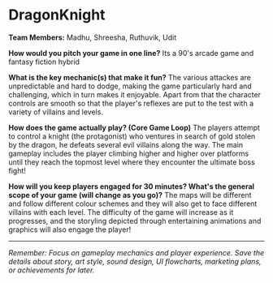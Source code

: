 # DragonKnight

**Team Members:** Madhu, Shreesha, Ruthuvik, Udit

**How would you pitch your game in one line?**
Its a 90's arcade game and fantasy fiction hybrid

**What is the key mechanic(s) that make it fun?**
The various attackes are unpredictable and hard to dodge, making the game particularly hard and challenging, which in turn makes it 
enjoyable. Apart from that the character controls are smooth so that the player's reflexes are put to the test with a variety of 
villains and levels.

**How does the game actually play? (Core Game Loop)**
The players attempt to control a knight (the protagonist) who ventures in search of gold stolen by the dragon, he defeats several
evil villains along the way. The main gameplay includes the player climbing higher and higher over platforms until they reach the topmost level where they
encounter the ultimate boss fight!

**How will you keep players engaged for 30 minutes? What's the general scope of your game (will change as you go)?**
The maps will be different and follow different colour schemes and they will also get to face different villains with each level. 
The difficulty of the game will increase as it progresses, and the storyling depicted through entertaining animations and 
graphics will also engage the player!

---
*Remember: Focus on gameplay mechanics and player experience. Save the details about story, art style, sound design, UI flowcharts, marketing plans, or achievements for later.*
